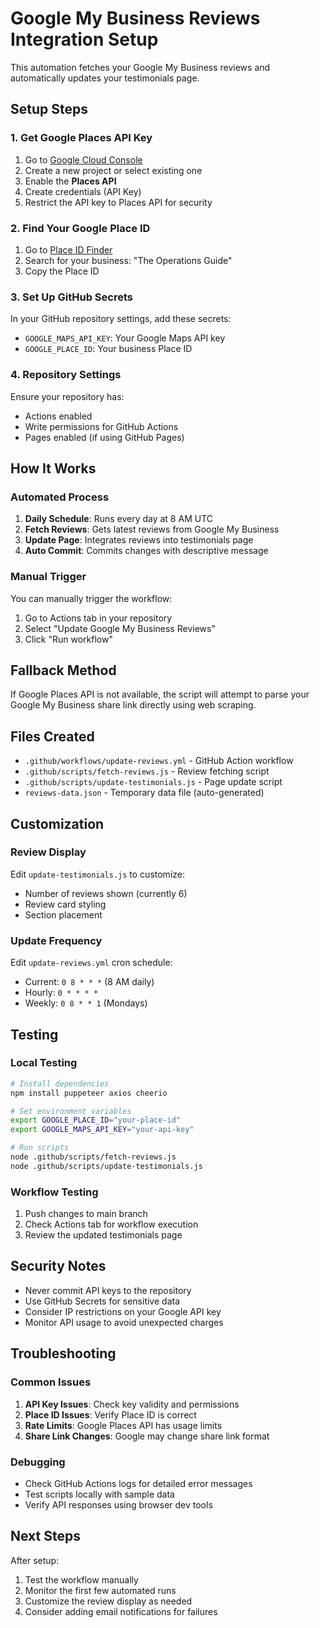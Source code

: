 # Google My Business Reviews Integration Setup

This automation fetches your Google My Business reviews and automatically updates your testimonials page.

## Setup Steps

### 1. Get Google Places API Key
1. Go to [Google Cloud Console](https://console.cloud.google.com/)
2. Create a new project or select existing one
3. Enable the **Places API**
4. Create credentials (API Key)
5. Restrict the API key to Places API for security

### 2. Find Your Google Place ID
1. Go to [Place ID Finder](https://developers.google.com/maps/documentation/places/web-service/place-id)
2. Search for your business: "The Operations Guide"
3. Copy the Place ID

### 3. Set Up GitHub Secrets
In your GitHub repository settings, add these secrets:
- `GOOGLE_MAPS_API_KEY`: Your Google Maps API key
- `GOOGLE_PLACE_ID`: Your business Place ID

### 4. Repository Settings
Ensure your repository has:
- Actions enabled
- Write permissions for GitHub Actions
- Pages enabled (if using GitHub Pages)

## How It Works

### Automated Process
1. **Daily Schedule**: Runs every day at 8 AM UTC
2. **Fetch Reviews**: Gets latest reviews from Google My Business
3. **Update Page**: Integrates reviews into testimonials page
4. **Auto Commit**: Commits changes with descriptive message

### Manual Trigger
You can manually trigger the workflow:
1. Go to Actions tab in your repository
2. Select "Update Google My Business Reviews"
3. Click "Run workflow"

## Fallback Method

If Google Places API is not available, the script will attempt to parse your Google My Business share link directly using web scraping.

## Files Created

- `.github/workflows/update-reviews.yml` - GitHub Action workflow
- `.github/scripts/fetch-reviews.js` - Review fetching script
- `.github/scripts/update-testimonials.js` - Page update script
- `reviews-data.json` - Temporary data file (auto-generated)

## Customization

### Review Display
Edit `update-testimonials.js` to customize:
- Number of reviews shown (currently 6)
- Review card styling
- Section placement

### Update Frequency
Edit `update-reviews.yml` cron schedule:
- Current: `0 8 * * *` (8 AM daily)
- Hourly: `0 * * * *`
- Weekly: `0 8 * * 1` (Mondays)

## Testing

### Local Testing
```bash
# Install dependencies
npm install puppeteer axios cheerio

# Set environment variables
export GOOGLE_PLACE_ID="your-place-id"
export GOOGLE_MAPS_API_KEY="your-api-key"

# Run scripts
node .github/scripts/fetch-reviews.js
node .github/scripts/update-testimonials.js
```

### Workflow Testing
1. Push changes to main branch
2. Check Actions tab for workflow execution
3. Review the updated testimonials page

## Security Notes

- Never commit API keys to the repository
- Use GitHub Secrets for sensitive data
- Consider IP restrictions on your Google API key
- Monitor API usage to avoid unexpected charges

## Troubleshooting

### Common Issues
1. **API Key Issues**: Check key validity and permissions
2. **Place ID Issues**: Verify Place ID is correct
3. **Rate Limits**: Google Places API has usage limits
4. **Share Link Changes**: Google may change share link format

### Debugging
- Check GitHub Actions logs for detailed error messages
- Test scripts locally with sample data
- Verify API responses using browser dev tools

## Next Steps

After setup:
1. Test the workflow manually
2. Monitor the first few automated runs
3. Customize the review display as needed
4. Consider adding email notifications for failures